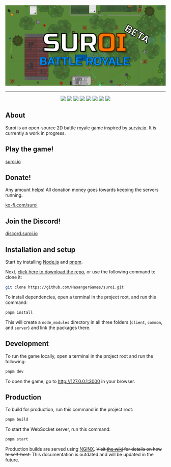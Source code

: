 <div align="center">
  <img src="client/public/img/backgrounds/github_background.png" alt="Suroi">
  <hr>
</div>


<div align="center">
  <img src="https://img.shields.io/badge/node.js%20-%23339933.svg?style=for-the-badge&logo=nodedotjs&logoColor=white">
  <img src="https://img.shields.io/badge/typescript-%233178C6?style=for-the-badge&logo=typescript&logoColor=white">
  <img src="https://img.shields.io/badge/pixijs%20-%23e22162.svg?style=for-the-badge">
  <img src="https://img.shields.io/badge/uwebsockets.js%20-%23000000.svg?style=for-the-badge">
  <img src="https://img.shields.io/badge/html-%23E34F26?style=for-the-badge&logo=html5&logoColor=white">
  <img src="https://img.shields.io/badge/css-%231572B6?style=for-the-badge&logo=css3">
  <img src="https://img.shields.io/badge/sass-%23CC6699?style=for-the-badge&logo=sass&logoColor=white">
  <img src="https://img.shields.io/badge/vite-%235468FF.svg?style=for-the-badge&logo=vite&logoColor=white">
</div>

## About
Suroi is an open-source 2D battle royale game inspired by [surviv.io](https://survivio.fandom.com/wiki/Surviv.io_Wiki). It is currently a work in progress.

## Play the game!
[suroi.io](https://suroi.io)

## Donate!
Any amount helps! All donation money goes towards keeping the servers running.

[ko-fi.com/suroi](https://ko-fi.com/suroi)

## Join the Discord!
[discord.suroi.io](https://discord.suroi.io)

## Installation and setup
Start by installing [Node.js](https://nodejs.org) and [pnpm](https://pnpm.io).

Next, [click here to download the repo](https://github.com/HasangerGames/suroi/archive/refs/heads/master.zip), or use the following command to clone it:
```sh
git clone https://github.com/HasangerGames/suroi.git
```

To install dependencies, open a terminal in the project root, and run this command:
```sh
pnpm install
```

This will create a `node_modules` directory in all three folders (`client`, `common`, and `server`) and link the packages there.

## Development
To run the game locally, open a terminal in the project root and run the following:

```sh
pnpm dev
```
To open the game, go to http://127.0.0.1:3000 in your browser.

## Production
To build for production, run this command in the project root:
```sh
pnpm build
```

To start the WebSocket server, run this command:
```sh
pnpm start
```

Production builds are served using [NGINX](https://nginx.org). ~~Visit [the wiki](https://github.com/HasangerGames/suroi/wiki/Self%E2%80%90hosting) for details on how to self-host.~~ This documentation is outdated and will be updated in the future.
